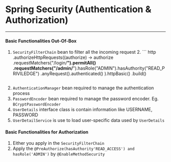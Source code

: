 # Spring Security (Authentication & Authorization)
<hr />

#### Basic Functionalities Out-Of-Box

1. `SecurityFilterChain` bean to filter all the incoming request
   2. ```
      http
        .authorizeHttpRequests((authorize) -> authorize
          .requestMatchers("/login/**").permitAll()
          .requestMatchers("/admin/**").hasRole("ADMIN").hasAuthority("READ_PRIVILEDGE")
          .anyRequest().authenticated()
       ).httpBasic()
          .build()
      ```
2. `AuthenticationManager` bean required to manage the authentication process
3. `PasswordEncoder` bean required to manage the password encoder. Eg. `BCryptPasswordEncoder`
4. `UserDetails` interface class is contain information like USERNAME, PASSWORD
5. `UserDetailService` is use to load user-specific data used by `UserDetails`

#### Basic Functionalities for Authorization
1. Either you apply in the `SecurityFilterChain`
2. Apply the `@PreAuthorize(hasAuthority'READ_ACCESS') and hasRole('ADMIN')` by `@EnableMethodSecurity`